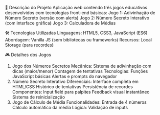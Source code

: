 📝 Descrição do Projeto
Aplicação web contendo três jogos educativos desenvolvidos com tecnologias front-end básicas:
Jogo 1: Adivinhação de Número Secreto (versão com alerts)
Jogo 2: Número Secreto Interativo (com interface gráfica)
Jogo 3: Calculadora de Médias

🛠 Tecnologias Utilizadas
Linguagens: HTML5, CSS3, JavaScript (ES6)
Abordagem: Vanilla JS (sem bibliotecas ou frameworks)
Recursos: Local Storage (para recordes)

🎮 Detalhes dos Jogos
1. Jogo dos Números Secretos
Mecânica:
Sistema de adivinhação com dicas (maior/menor)
Contagem de tentativas
Tecnologias:
Funções JavaScript básicas
Alertas e prompts do navegador
2. Número Secreto Interativo
Diferenciais:
Interface completa em HTML/CSS
Histórico de tentativas
Persistência de recordes
Componentes:
Input field para palpites
Feedback visual instantâneo
Sistema de reinicialização
3. Jogo de Cálculo de Média
Funcionalidades:
Entrada de 4 números
Cálculo automático da média
Lógica:
Validação de inputs
